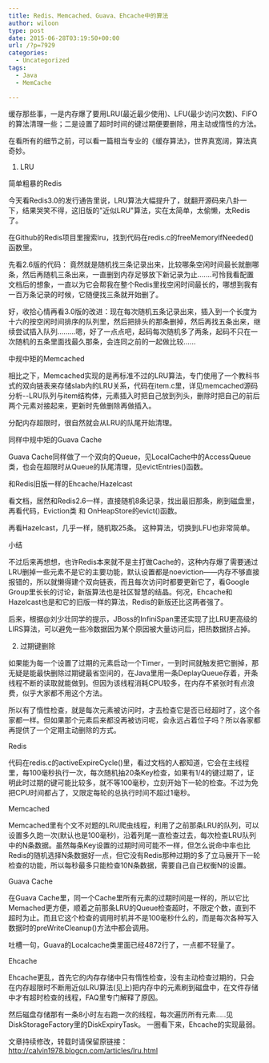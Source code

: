 ```yaml
---
title: Redis、Memcached、Guava、Ehcache中的算法
author: wiloon
type: post
date: 2015-06-28T03:19:50+00:00
url: /?p=7929
categories:
  - Uncategorized
tags:
  - Java
  - MemCache

---
```

缓存那些事，一是内存爆了要用LRU(最近最少使用)、LFU(最少访问次数)、FIFO的算法清理一些；二是设置了超时时间的键过期便要删除，用主动或惰性的方法。

在看所有的细节之前，可以看一篇相当专业的《缓存算法》，世界真宽阔，算法真奇妙。



1. LRU
  
简单粗暴的Redis
  
今天看Redis3.0的发行通告里说，LRU算法大幅提升了，就翻开源码来八卦一下，结果哭笑不得，这旧版的"近似LRU"算法，实在太简单，太偷懒，太Redis了。

在Github的Redis项目里搜索lru，找到代码在redis.c的freeMemoryIfNeeded()函数里。

先看2.6版的代码： 竟然就是随机找三条记录出来，比较哪条空闲时间最长就删哪条，然后再随机三条出来，一直删到内存足够放下新记录为止.......可怜我看配置文档后的想象，一直以为它会帮我在整个Redis里找空闲时间最长的，哪想到我有一百万条记录的时候，它随便找三条就开始删了。

好，收拾心情再看3.0版的改进：现在每次随机五条记录出来，插入到一个长度为十六的按空闲时间排序的队列里，然后把排头的那条删掉，然后再找五条出来，继续尝试插入队列.........嗯，好了一点点吧，起码每次随机多了两条，起码不只在一次随机的五条里面找最久那条，会连同之前的一起做比较......

中规中矩的Memcached
  
相比之下，Memcached实现的是再标准不过的LRU算法，专门使用了一个教科书式的双向链表来存储slab内的LRU关系，代码在item.c里，详见memcached源码分析--LRU队列与item结构体，元素插入时把自己放到列头，删除时把自己的前后两个元素对接起来，更新时先做删除再做插入。

分配内存超限时，很自然就会从LRU的队尾开始清理。

同样中规中矩的Guava Cache
  
Guava Cache同样做了一个双向的Queue，见LocalCache中的AccessQueue类，也会在超限时从Queue的队尾清理，见evictEntries()函数。

和Redis旧版一样的Ehcache/Hazelcast
  
看文档，居然和Redis2.6一样，直接随机8条记录，找出最旧那条，刷到磁盘里，再看代码，Eviction类 和 OnHeapStore的evict()函数。

再看Hazelcast，几乎一样，随机取25条。 这种算法，切换到LFU也非常简单。

小结
  
不过后来再想想，也许Redis本来就不是主打做Cache的，这种内存爆了需要通过LRU删掉一些元素不是它的主要功能，默认设置都是noeviction——内存不够直接报错的，所以就懒得建个双向链表，而且每次访问时都要更新它了，看Google Group里长长的讨论，新版算法也是社区智慧的结晶。何况，Ehcache和Hazelcast也是和它的旧版一样的算法，Redis的新版还比这两者强了。

后来，根据@刘少壮同学的提示，JBoss的InfiniSpan里还实现了比LRU更高级的LIRS算法，可以避免一些冷数据因为某个原因被大量访问后，把热数据挤占掉。



2. 过期键删除
  
如果能为每一个设置了过期的元素启动一个Timer，一到时间就触发把它删掉，那无疑是能最快删除过期键最省空间的，在Java里用一条DeplayQueue存着，开条线程不断的读取就能做到。但因为该线程消耗CPU较多，在内存不紧张时有点浪费，似乎大家都不用这个方法。

所以有了惰性检查，就是每次元素被访问时，才去检查它是否已经超时了，这个各家都一样。但如果那个元素后来都没再被访问呢，会永远占着位子吗？所以各家都再提供了一个定期主动删除的方式。

Redis
  
代码在redis.c的activeExpireCycle()里，看过文档的人都知道，它会在主线程里，每100毫秒执行一次，每次随机抽20条Key检查，如果有1/4的键过期了，证明此时过期的键可能比较多，就不等100毫秒，立刻开始下一轮的检查。不过为免把CPU时间都占了，又限定每轮的总执行时间不超过1毫秒。

Memcached
  
Memcached里有个文不对题的LRU爬虫线程，利用了之前那条LRU的队列，可以设置多久跑一次(默认也是100毫秒)，沿着列尾一直检查过去，每次检查LRU队列中的N条数据。虽然每条Key设置的过期时间可能不一样，但怎么说命中率也比Redis的随机选择N条数据好一点，但它没有Redis那种过期的多了立马展开下一轮检查的功能，所以每秒最多只能检查10N条数据，需要自己自己权衡N的设置。

Guava Cache
  
在Guava Cache里，同一个Cache里所有元素的过期时间是一样的，所以它比Memached更方便，顺着之前那条LRU的Queue检查超时，不限定个数，直到不超时为止。而且它这个检查的调用时机并不是100毫秒什么的，而是每次各种写入数据时的preWriteCleanup()方法中都会调用。

吐槽一句，Guava的Localcache类里面已经4872行了，一点都不轻量了。

Ehcache
  
Ehcache更乱，首先它的内存存储中只有惰性检查，没有主动检查过期的，只会在内存超限时不断用近似LRU算法(见上)把内存中的元素刷到磁盘中，在文件存储中才有超时检查的线程，FAQ里专门解释了原因。

然后磁盘存储那有一条8小时左右跑一次的线程，每次遍历所有元素.....见DiskStorageFactory里的DiskExpiryTask。 一圈看下来，Ehcache的实现最弱。
  
文章持续修改，转载时请保留原链接： http://calvin1978.blogcn.com/articles/lru.html